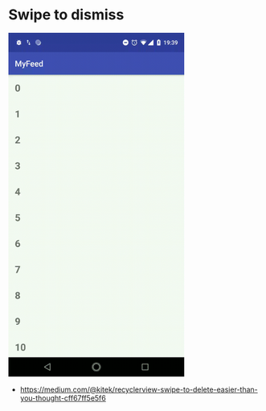 Swipe to dismiss
=====

<img src="img/image.gif" width=350 />

- https://medium.com/@kitek/recyclerview-swipe-to-delete-easier-than-you-thought-cff67ff5e5f6


